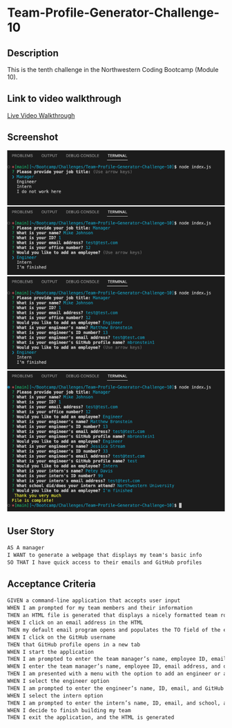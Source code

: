 # Team-Profile-Generator-Challenge-10

## Description
This is the tenth challenge in the Northwestern Coding Bootcamp (Module 10).

## Link to video walkthrough
[Live Video Walkthrough](https://youtu.be/youf67Oe8Qc)

## Screenshot
![Webpage Screenshot](./images/Screen%20Shot%202022-09-27%20at%2012.24.44%20PM.png)
![Webpage Screenshot](./images/Screen%20Shot%202022-09-27%20at%2012.26.32%20PM.png)
![Webpage Screenshot](./images/Screen%20Shot%202022-09-27%20at%2012.26.59%20PM.png)
![Webpage Screenshot](./images/Screen%20Shot%202022-09-27%20at%2012.27.45%20PM.png)

## User Story
```md
AS A manager
I WANT to generate a webpage that displays my team's basic info
SO THAT I have quick access to their emails and GitHub profiles
```

## Acceptance Criteria
```md
GIVEN a command-line application that accepts user input
WHEN I am prompted for my team members and their information
THEN an HTML file is generated that displays a nicely formatted team roster based on user input
WHEN I click on an email address in the HTML
THEN my default email program opens and populates the TO field of the email with the address
WHEN I click on the GitHub username
THEN that GitHub profile opens in a new tab
WHEN I start the application
THEN I am prompted to enter the team manager’s name, employee ID, email address, and office number
WHEN I enter the team manager’s name, employee ID, email address, and office number
THEN I am presented with a menu with the option to add an engineer or an intern or to finish building my team
WHEN I select the engineer option
THEN I am prompted to enter the engineer’s name, ID, email, and GitHub username, and I am taken back to the menu
WHEN I select the intern option
THEN I am prompted to enter the intern’s name, ID, email, and school, and I am taken back to the menu
WHEN I decide to finish building my team
THEN I exit the application, and the HTML is generated
```